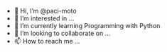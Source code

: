 - 👋 Hi, I’m @paci-moto
- 👀 I’m interested in ...
- 🌱 I’m currently learning Programming with Python
- 💞️ I’m looking to collaborate on ...
- 📫 How to reach me ...

<!---
paci-moto/paci-moto is a ✨ special ✨ repository because its `README.md` (this file) appears on your GitHub profile.
You can click the Preview link to take a look at your changes.
--->
